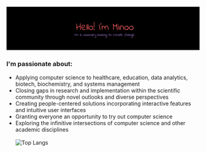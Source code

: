 ![alt text](https://raw.githubusercontent.com/Minoo-Kim/Minoo-Kim/main/intro.png)


<h3> I'm passionate about: </h3>

- Applying computer science to healthcare, education, data analytics, biotech, biochemistry, and systems management
- Closing gaps in research and implementation within the scientific community through novel outlooks and diverse perspectives  
- Creating people-centered solutions incorporating interactive features and intuitive user interfaces 
- Granting everyone an opportunity to try out computer science
- Exploring the infinitive intersections of computer science and other academic disciplines 
<br/><br/>
![Top Langs](https://github-readme-stats.vercel.app/api/top-langs/?username=Minoo-Kim&layout=compact&show_icons=true&langs_count=10)
<br><br>




